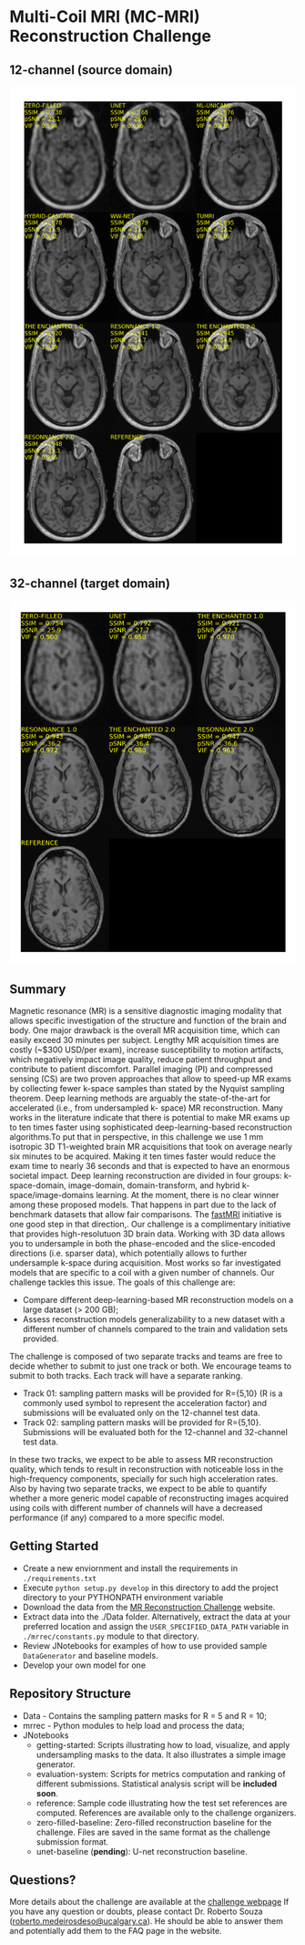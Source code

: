 # Multi-Coil MRI (MC-MRI) Reconstruction  Challenge 


## 12-channel (source domain)

![12-channel](./Data/Samples/sample_track01_12_channel.png)


## 32-channel (target domain)
![32-channel](./Data/Samples/sample_track02_32_channel.png)

## Summary

Magnetic resonance (MR) is a sensitive diagnostic imaging modality that allows specific investigation of the
structure and function of the brain and body. One major drawback is the overall MR acquisition time, which can
easily exceed 30 minutes per subject. Lengthy MR acquisition times are costly (~$300 USD/per exam), increase
susceptibility to motion artifacts, which negatively impact image quality, reduce patient throughput and
contribute to patient discomfort. Parallel imaging (PI) and compressed sensing (CS) are two proven approaches
that allow to speed-up MR exams by collecting fewer k-space samples than stated by the Nyquist sampling
theorem. Deep learning methods are arguably the state-of-the-art for accelerated (i.e., from undersampled k-
space) MR reconstruction. Many works in the literature indicate that there is potential to make MR exams up to ten times faster
using sophisticated deep-learning-based reconstruction algorithms.To put that in perspective, in this challenge
we use 1 mm isotropic 3D T1-weighted brain MR acquisitions that took on average nearly six minutes to be acquired. 
Making it ten times faster would reduce the exam time to nearly 36 seconds and that is expected to have an enormous societal impact. 
 Deep learning reconstruction are divided in four groups: k-space-domain, image-domain, domain-transform, and hybrid k-space/image-domains
learning. At the moment, there is no clear winner among these proposed models. That happens in part due to the 
lack of benchmark datasets that allow fair comparisons. The [fastMRI](https://fastmri.org/) initiative is one good step
in that direction,. Our challenge is a complimentary initiative that provides
high-resolutuon 3D brain data. Working with 3D data allows you to undersample in both the phase-encoded and the slice-encoded directions (i.e. sparser data),
which potentially allows to further undersample k-space during acquisition.   Most works
so far investigated models that are specific to a coil with a given number of channels. Our challenge tackles this
issue. The goals of this challenge are:

   - Compare different deep-learning-based MR reconstruction models on a large dataset (> 200 GB);
   - Assess reconstruction models generalizability to a new dataset with a different number of channels compared to
the train and validation sets provided.

The challenge is composed of two separate tracks and teams are free to decide whether to submit to just one track
or both. We encourage teams to submit to both tracks. Each track will have a separate ranking.

   - Track 01: sampling pattern masks will be provided for R={5,10} (R is a commonly used symbol to represent the
acceleration factor) and submissions will be evaluated only on the 12-channel test data.
   - Track 02: sampling pattern masks will be provided for R={5,10}. Submissions will be evaluated both for the 12-channel
and 32-channel test data.

In these two tracks, we expect to be able to assess MR reconstruction quality, which tends to result in
reconstruction with noticeable loss in the high-frequency components, specially for such high acceleration rates.
Also by having two separate tracks, we expect to be able to quantify whether a more generic model capable of
reconstructing images acquired using coils with different number of channels will have a decreased performance
(if any) compared to a more specific model.

## Getting Started
* Create a new enviornment and install the requirements in `./requirements.txt`
* Execute `python setup.py develop` in this directory to add the project directory to your PYTHONPATH environment variable
* Download the data from the [MR Reconstruction Challenge](https://sites.google.com/view/calgary-campinas-dataset/mr-reconstruction-challenge) website.
* Extract data into the ./Data folder. Alternatively, extract the data at your preferred location and assign the `USER_SPECIFIED_DATA_PATH` variable in `./mrrec/constants.py` module to that directory. 
* Review JNotebooks for examples of how to use provided sample `DataGenerator` and baseline models. 
* Develop your own model for one

## Repository Structure

   - Data - Contains the sampling pattern masks for R = 5 and R = 10;
   - mrrec - Python modules to help load and process the data;
   - JNotebooks
      - getting-started: Scripts illustrating how to load, visualize, and apply undersampling masks to the data. It also illustrates a simple image generator. 
      - evaluation-system: Scripts for metrics computation and ranking of different submissions. Statistical analysis script will be **included soon**.
      - reference: Sample code illustrating how the test set references are computed. References are available only to the challenge organizers.
      - zero-filled-baseline: Zero-filled reconstruction baseline for the challenge. Files are saved in the same format as the challenge submission format.
      - unet-baseline (**pending**): U-net reconstruction baseline.		

## Questions?

More details about the challenge are available at the [challenge webpage](https://sites.google.com/view/calgary-campinas-dataset/mr-reconstruction-challenge) If you have any question or doubts, please contact Dr. Roberto Souza (roberto.medeirosdeso@ucalgary.ca). He should be able to answer them and potentially add them to the FAQ page in the website.

